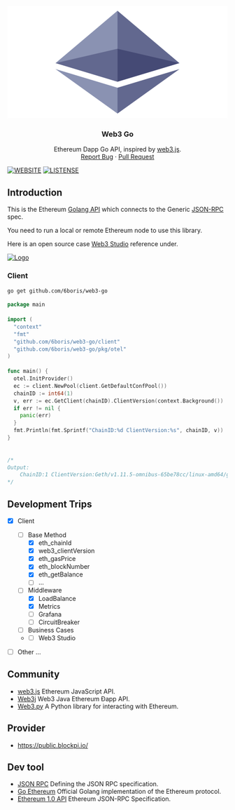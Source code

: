 <!-- PROJECT LOGO -->
<br />
<p align="center">
  <a href="https://github.com/6boris/web3-go">
    <img src="./assets/img/Ethereum-icon-purple.svg" alt="Logo" width="680" height="256">
  </a>

  <h3 align="center">Web3 Go</h3>

  <p align="center">
    Ethereum Dapp Go API, inspired by 
    <a href="https://github.com/ChainSafe/web3.js">web3.js</a>.
    <br />
    <a href="https://github.com/6boris/web3-go/issues">Report Bug</a>
    ·
    <a href="https://github.com/6boris/web3-go/pulls">Pull Request</a>
  </p>
</p>

[![WEBSITE](https://img.shields.io/badge/Web3-Go-brightgreen)](https://github.com/kylesliu/web3-go)
[![LISTENSE](https://img.shields.io/github/license/6boris/web3-go)](https://github.com/kylesliu/web3-go/blob/main/LICENSE)

## Introduction

This is the Ethereum [Golang API](https://github.com/kylesliu/web3-go) which connects to the Generic [JSON-RPC](https://github.com/ethereum/wiki/wiki/JSON-RPC) spec.

You need to run a local or remote Ethereum node to use this library.

Here is an open source case [Web3 Studio](https://web3-studio.leek.dev/d/demo/web3-studio) reference under.

<a href="https://github.com/6boris/web3-go">
  <img src="https://s.gin.sh/develop/web3/web3-studio-demo.png" alt="Logo" width="680" height="256">
</a>


### Client

```bash
go get github.com/6boris/web3-go
```
```go
package main

import (
  "context"
  "fmt"
  "github.com/6boris/web3-go/client"
  "github.com/6boris/web3-go/pkg/otel"
)

func main() { 
  otel.InitProvider()
  ec := client.NewPool(client.GetDefaultConfPool())
  chainID := int64(1)
  v, err := ec.GetClient(chainID).ClientVersion(context.Background())
  if err != nil {
    panic(err)
  }
  fmt.Println(fmt.Sprintf("ChainID:%d ClientVersion:%s", chainID, v))
}


/*
Output:
    ChainID:1 ClientVersion:Geth/v1.11.5-omnibus-65be78cc/linux-amd64/go1.19.7
*/
```

## Development Trips
- [X] Client
  - [ ] Base Method
    - [X] eth_chainId
    - [X] web3_clientVersion
    - [X] eth_gasPrice
    - [X] eth_blockNumber
    - [X] eth_getBalance
    - [ ] ...
  - [ ] Middleware
    - [X] LoadBalance
    - [X] Metrics
    - [ ] Grafana
    - [ ] CircuitBreaker
  - [ ] Business Cases
  - - [ ] Web3 Studio
- [ ] Other ...



## Community

- [web3.js](https://github.com/ChainSafe/web3.js) Ethereum JavaScript API.
- [Web3j](https://github.com/web3j/web3j) Web3 Java Ethereum Ðapp API.
- [Web3.py](https://github.com/ethereum/web3.py) A Python library for interacting with Ethereum.

## Provider
- https://public.blockpi.io/


## Dev tool

- [JSON RPC](https://www.jsonrpc.org/specification) Defining the JSON RPC specification.
- [Go Ethereum](https://github.com/ethereum/go-ethereum) Official Golang implementation of the Ethereum protocol.
- [Ethereum 1.0 API](https://github.com/ethereum/eth1.0-apis) Ethereum JSON-RPC Specification.
